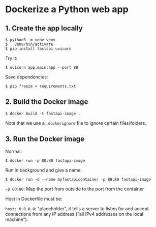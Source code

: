 # Dockerize a Python web app

## 1. Create the app locally 

```console
$ python3 -m venv venv
$ . venv/bin/activate
$ pip install fastapi uvicorn
```

Try it:

```console
$ uvicorn app.main:app --port 80
```

Save dependencies:

```console
$ pip freeze > requirements.txt
```

## 2. Build the Docker image

```console
$ docker build -t fastapi-image . 
```

Note that we use a `.dockerignore` file to ignore certain files/folders.

## 3. Run the Docker image

Normal:

```console
$ docker run -p 80:80 fastapi-image
```

Run in background and give a name:

```console
$ docker run -d --name myfastapicontainer -p 80:80 fastapi-image
```

`-p 80:80`: Map the port from outside to the port from the container

Host in Dockerfile must be:

`host: 0.0.0.0`: "placeholder", it tells a server to listen for and accept connections from any IP address ("all IPv4 addresses on the local machine").